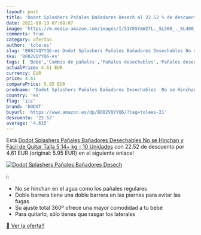 ```yaml
---
layout: post
title: 'Dodot Splashers Pañales Bañadores Desech al 22.52 % de descuento'
date: 2021-08-19 07:08:07
image: 'https://m.media-amazon.com/images/I/51YESYmW27L._SL500_._SL400_.jpg'
comments: true
category: ofertas
author: 'tole.es'
slug: 'B082VQYYQ6-es Dodot Splashers Pañales Bañadores Desechables No se...'
sku: 'B082VQYYQ6-es'
tags: [ 'Bebé','Cambio de pañales','Pañales desechables','Pañales desechables para bebés','Pañales para bebé','dodot','pañales', ]
actualPrice: 4.61 EUR
currency: EUR
price: 4.61
comparePrice: 5.95 EUR
prodname: 'Dodot Splashers Pañales Bañadores Desechables  No se Hinchan y Fácil de Quitar  Talla 5  14+ kg - 10 Unidades'
country: 'es'
flag: '🇪🇸'
brand: 'DODOT'
buyurl: 'https://www.amazon.es/dp/B082VQYYQ6/?tag=tolees-21'
descuento: '22.52'
average: '4.615'
---
```


Está [Dodot Splashers Pañales Bañadores Desechables  No se Hinchan y Fácil de Quitar  Talla 5  14+ kg - 10 Unidades](https://www.amazon.es/dp/B082VQYYQ6/?tag=tolees-21) con 22.52 de descuento por 4.61 EUR (original: 5.95 EUR) en el siguiente enlace!

[![Dodot Splashers Pañales Bañadores Desech](https://m.media-amazon.com/images/I/51YESYmW27L._SL500_._SL400_.jpg)](https://www.amazon.es/dp/B082VQYYQ6/?tag=tolees-21)

ℹ️:

- No se hinchan en el agua como los pañales regulares
- Doble barrera tiene una doble barrera en las piernas para evitar las fugas
- Su ajuste total 360º ofrece una mayor comodidad a tu bebé
- Para quitarlo, sólo tienes que rasgar los laterales

[🛒 Ver la oferta!!](https://www.amazon.es/dp/B082VQYYQ6/?tag=tolees-21)
